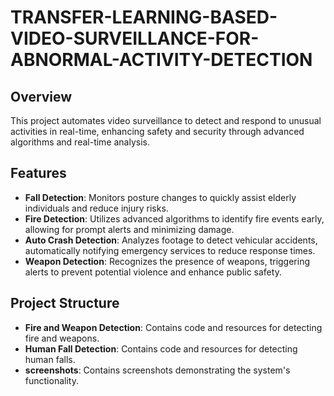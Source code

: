 # TRANSFER-LEARNING-BASED-VIDEO-SURVEILLANCE-FOR-ABNORMAL-ACTIVITY-DETECTION

## Overview

This project automates video surveillance to detect and respond to unusual activities in real-time, enhancing safety and security through advanced algorithms and real-time analysis.

## Features

- **Fall Detection**: Monitors posture changes to quickly assist elderly individuals and reduce injury risks.
- **Fire Detection**: Utilizes advanced algorithms to identify fire events early, allowing for prompt alerts and minimizing damage.
- **Auto Crash Detection**: Analyzes footage to detect vehicular accidents, automatically notifying emergency services to reduce response times.
- **Weapon Detection**: Recognizes the presence of weapons, triggering alerts to prevent potential violence and enhance public safety.

## Project Structure

- **Fire and Weapon Detection**: Contains code and resources for detecting fire and weapons.
- **Human Fall Detection**: Contains code and resources for detecting human falls.
- **screenshots**: Contains screenshots demonstrating the system's functionality.

